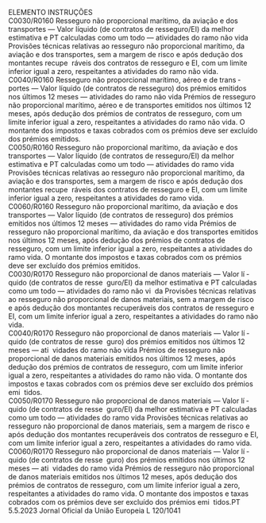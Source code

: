 
ELEMENTO  INSTRUÇÕES  
C0030/R0160  Resseguro não proporcional 
marítimo, da aviação e dos 
transportes — Valor líquido 
(de contratos de resseguro/EI) 
da melhor estimativa e PT 
calculadas como um todo — 
atividades do ramo não vida  Provisões técnicas relativas ao resseguro não proporcional marítimo, da aviação e 
dos transportes, sem a margem de risco e após dedução dos montantes recupe ­
ráveis dos contratos de resseguro e EI, com um limite inferior igual a zero, 
respeitantes a atividades do ramo não vida.  
C0040/R0160  Resseguro não proporcional 
marítimo, aéreo e de trans ­
portes — Valor líquido (de 
contratos de resseguro) dos 
prémios emitidos nos últimos 
12 meses — atividades do 
ramo não vida  Prémios de resseguro não proporcional marítimo, aéreo e de transportes emitidos 
nos últimos 12 meses, após dedução dos prémios de contratos de resseguro, com 
um limite inferior igual a zero, respeitantes a atividades do ramo não vida. O 
montante dos impostos e taxas cobrados com os prémios deve ser excluído dos 
prémios emitidos.  
C0050/R0160  Resseguro não proporcional 
marítimo, da aviação e dos 
transportes — Valor líquido 
(de contratos de resseguro/EI) 
da melhor estimativa e PT 
calculadas como um todo — 
atividades do ramo vida  Provisões técnicas relativas ao resseguro não proporcional marítimo, da aviação e 
dos transportes, sem a margem de risco e após dedução dos montantes recupe ­
ráveis dos contratos de resseguro e EI, com um limite inferior igual a zero, 
respeitantes a atividades do ramo vida.  
C0060/R0160  Resseguro não proporcional 
marítimo, da aviação e dos 
transportes — Valor líquido 
(de contratos de resseguro) dos 
prémios emitidos nos últimos 
12 meses — atividades do 
ramo vida  Prémios de resseguro não proporcional marítimo, da aviação e dos transportes 
emitidos nos últimos 12 meses, após dedução dos prémios de contratos de 
resseguro, com um limite inferior igual a zero, respeitantes a atividades do 
ramo vida. O montante dos impostos e taxas cobrados com os prémios deve 
ser excluído dos prémios emitidos.  
C0030/R0170  Resseguro não proporcional de 
danos materiais — Valor lí ­
quido (de contratos de resse ­
guro/EI) da melhor estimativa 
e PT calculadas como um todo 
— atividades do ramo não vi ­
da  Provisões técnicas relativas ao resseguro não proporcional de danos materiais, sem 
a margem de risco e após dedução dos montantes recuperáveis dos contratos de 
resseguro e EI, com um limite inferior igual a zero, respeitantes a atividades do 
ramo não vida.  
C0040/R0170  Resseguro não proporcional de 
danos materiais — Valor lí ­
quido (de contratos de resse ­
guro) dos prémios emitidos 
nos últimos 12 meses — ati ­
vidades do ramo não vida  Prémios de resseguro não proporcional de danos materiais emitidos nos últimos 
12 meses, após dedução dos prémios de contratos de resseguro, com um limite 
inferior igual a zero, respeitantes a atividades do ramo não vida. O montante dos 
impostos e taxas cobrados com os prémios deve ser excluído dos prémios emi ­
tidos.  
C0050/R0170  Resseguro não proporcional de 
danos materiais — Valor lí ­
quido (de contratos de resse ­
guro/EI) da melhor estimativa 
e PT calculadas como um todo 
— atividades do ramo vida  Provisões técnicas relativas ao resseguro não proporcional de danos materiais, sem 
a margem de risco e após dedução dos montantes recuperáveis dos contratos de 
resseguro e EI, com um limite inferior igual a zero, respeitantes a atividades do 
ramo vida.  
C0060/R0170  Resseguro não proporcional de 
danos materiais — Valor lí ­
quido (de contratos de resse ­
guro) dos prémios emitidos 
nos últimos 12 meses — ati ­
vidades do ramo vida  Prémios de resseguro não proporcional de danos materiais emitidos nos últimos 
12 meses, após dedução dos prémios de contratos de resseguro, com um limite 
inferior igual a zero, respeitantes a atividades do ramo vida. O montante dos 
impostos e taxas cobrados com os prémios deve ser excluído dos prémios emi ­
tidos.PT  5.5.2023 Jornal Oficial da União Europeia L 120/1041